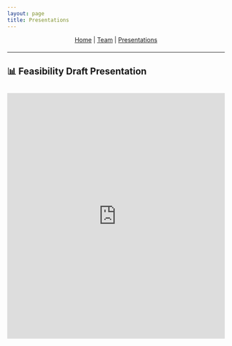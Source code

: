 ```yaml
---
layout: page
title: Presentations
---
```


<div style="text-align: center; margin-bottom: 20px;">
  <a href="index.md">Home</a> | 
  <a href="team.md">Team</a> | 
  <a href="presentations.md">Presentations</a>
</div>

<hr>

## 📊 Feasibility Draft Presentation

<div style="display: flex; justify-content: center; margin-top: 30px;">
  <iframe src="https://docs.google.com/presentation/d/e/2PACX-1vROF3t0qB42NpKsq6X0iNqMt79Q-bJWcMSaAEGNPecQLpKzP-2pvYZK75T338ejUw/pubembed?start=false&loop=false&delayms=3000" frameborder="0" width="960" height="569" allowfullscreen="true" mozallowfullscreen="true" webkitallowfullscreen="true"></iframe>
</div>




